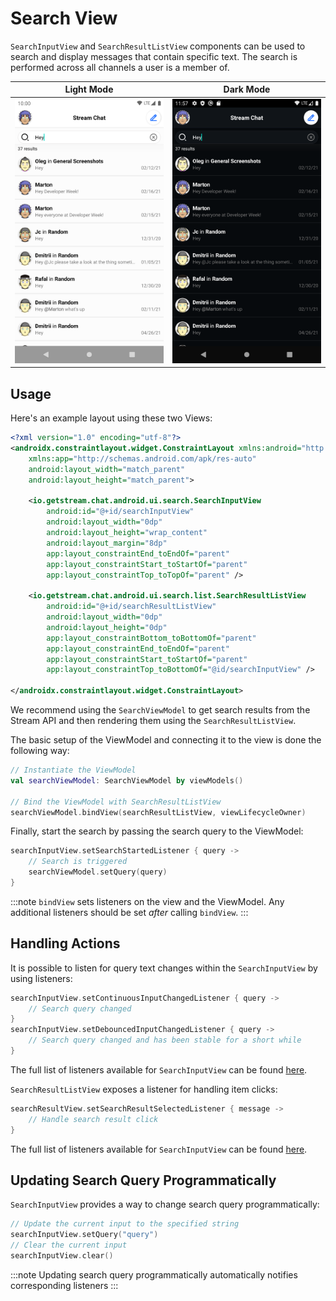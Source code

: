 # Search View

`SearchInputView` and `SearchResultListView` components can be used to search and display messages that contain specific text. The search is performed across all channels a user is a member of.

| Light Mode | Dark Mode |
| --- | --- |
|![search view light](../../assets/search_view_hey_light.png)|![search view dark](../../assets/search_view_hey_dark.png)|

## Usage

Here's an example layout using these two Views:

```xml
<?xml version="1.0" encoding="utf-8"?>
<androidx.constraintlayout.widget.ConstraintLayout xmlns:android="http://schemas.android.com/apk/res/android"
    xmlns:app="http://schemas.android.com/apk/res-auto"
    android:layout_width="match_parent"
    android:layout_height="match_parent">

    <io.getstream.chat.android.ui.search.SearchInputView
        android:id="@+id/searchInputView"
        android:layout_width="0dp"
        android:layout_height="wrap_content"
        android:layout_margin="8dp"
        app:layout_constraintEnd_toEndOf="parent"
        app:layout_constraintStart_toStartOf="parent"
        app:layout_constraintTop_toTopOf="parent" />

    <io.getstream.chat.android.ui.search.list.SearchResultListView
        android:id="@+id/searchResultListView"
        android:layout_width="0dp"
        android:layout_height="0dp"
        app:layout_constraintBottom_toBottomOf="parent"
        app:layout_constraintEnd_toEndOf="parent"
        app:layout_constraintStart_toStartOf="parent"
        app:layout_constraintTop_toBottomOf="@id/searchInputView" />

</androidx.constraintlayout.widget.ConstraintLayout>
```

We recommend using the `SearchViewModel` to get search results from the Stream API and then rendering them using the `SearchResultListView`.

The basic setup of the ViewModel and connecting it to the view is done the following way:

```kotlin 
// Instantiate the ViewModel 
val searchViewModel: SearchViewModel by viewModels()

// Bind the ViewModel with SearchResultListView
searchViewModel.bindView(searchResultListView, viewLifecycleOwner)
```

Finally, start the search by passing the search query to the ViewModel:

```kotlin 
searchInputView.setSearchStartedListener { query ->
    // Search is triggered
    searchViewModel.setQuery(query)
}
```

:::note
`bindView` sets listeners on the view and the ViewModel. Any additional listeners should be set _after_ calling `bindView`.
:::

## Handling Actions

It is possible to listen for query text changes within the `SearchInputView` by using listeners:

```kotlin
searchInputView.setContinuousInputChangedListener { query ->
    // Search query changed 
}
searchInputView.setDebouncedInputChangedListener { query ->
    // Search query changed and has been stable for a short while 
}
```

The full list of listeners available for `SearchInputView` can be found [here](https://getstream.github.io/stream-chat-android/stream-chat-android-ui-components/stream-chat-android-ui-components/io.getstream.chat.android.ui.search/-search-input-view/index.html).


`SearchResultListView` exposes a listener for handling item clicks:

```kotlin
searchResultView.setSearchResultSelectedListener { message ->
    // Handle search result click
}
```

The full list of listeners available for `SearchInputView` can be found [here](https://getstream.github.io/stream-chat-android/stream-chat-android-ui-components/stream-chat-android-ui-components/io.getstream.chat.android.ui.search.list/-search-result-list-view/index.html).

## Updating Search Query Programmatically

`SearchInputView` provides a way to change search query programmatically:

```kotlin
// Update the current input to the specified string
searchInputView.setQuery("query")
// Clear the current input
searchInputView.clear()
```

:::note
Updating search query programmatically automatically notifies corresponding listeners
:::
